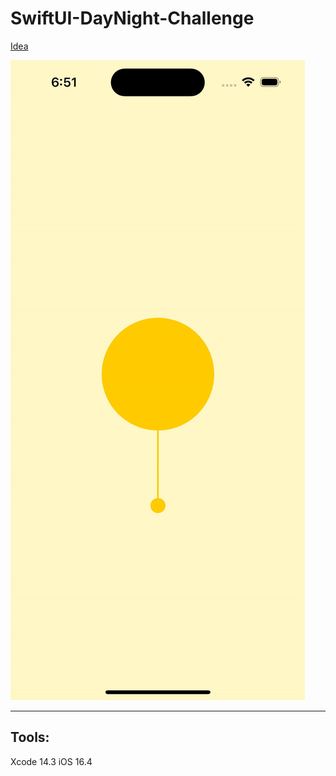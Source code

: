 # SwiftUI-DayNight-Challenge
[Idea](https://www.linkedin.com/feed/update/urn:li:activity:7094671101535879168/)


![Day Night](https://github.com/MarsXan/SwiftUI-DayNight-Challenge/blob/main/Statics/DayNight.gif)

***

## Tools:
Xcode 14.3
iOS 16.4
